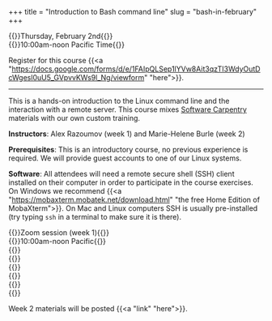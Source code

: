 +++
title = "Introduction to Bash command line"
slug = "bash-in-february"
+++

{{<cor>}}Thursday, February 2nd{{</cor>}}\
{{<cgr>}}10:00am-noon Pacific Time{{</cgr>}}

<!-- Course materials will be added here shortly before the start of the course. -->

Register for this course
{{<a "https://docs.google.com/forms/d/e/1FAIpQLSep1lYVw8Ait3qzTI3WdyOutDcWgesl0uU5_GVpvvKWs9l_Ng/viewform" "here">}}.

---

This is a hands-on introduction to the Linux command line and the interaction with a remote server. This
course mixes <a href="https://software-carpentry.org" target="_blank">Software Carpentry</a> materials with
our own custom training.

**Instructors**: Alex Razoumov (week 1) and Marie-Helene Burle (week 2)

**Prerequisites**: This is an introductory course, no previous experience is required. We will provide
guest accounts to one of our Linux systems.

**Software**: All attendees will need a remote secure shell (SSH) client installed on their computer in order
to participate in the course exercises. On Windows we recommend {{<a
"https://mobaxterm.mobatek.net/download.html" "the free Home Edition of MobaXterm">}}. On Mac and Linux
computers SSH is usually pre-installed (try typing `ssh` in a terminal to make sure it is there).





{{<cor>}}Zoom session (week 1){{</cor>}} \
{{<cgr>}}10:00am-noon Pacific{{</cgr>}} \
{{<linktitle url="../bash202302/bash-01-intro" text="Introduction">}} \
{{<linktitle url="../bash202302/bash-02-filesystem" text="Navigating the filesystem">}} \
{{<linktitle url="../bash202302/bash-03-creating-moving-copying" text="Creating, moving and copying things">}} \
{{<linktitle url="../bash202302/bash-04-tar-gzip" text="Archives and compression">}} \
{{<linktitle url="../bash202302/bash-05-file-transfer" text="Transferring files and directories to/from remote computers">}} \
{{<linktitle url="../bash202302/bash-06-wildcards-redirection-pipes" text="Wildcards, redirection, pipes, and aliases">}}

<!-- {{<cor>}}Zoom session{{</cor>}} \ -->
<!-- {{<cgr>}}10:00am-noon Pacific{{</cgr>}} \ -->
<!-- {{<nolinktitle>}}Introduction{{</nolinktitle>}} \ -->
<!-- {{<nolinktitle>}}Navigating the filesystem{{</nolinktitle>}} \ -->
<!-- {{<nolinktitle>}}Creating, moving and copying things{{</nolinktitle>}} \ -->
<!-- {{<nolinktitle>}}Archives and compression{{</nolinktitle>}} \ -->
<!-- {{<nolinktitle>}}Transferring files and directories to/from remote computers{{</nolinktitle>}} \ -->
<!-- {{<nolinktitle>}}Wildcards, redirection, pipes, and aliases{{</nolinktitle>}} -->




Week 2 materials will be posted {{<a "link" "here">}}.


<!-- {{<cor>}}Zoom: afternoon session (Marie){{</cor>}} \ -->
<!-- {{<cgr>}}1:30pm-4:30pm Pacific{{</cgr>}} \ -->
<!-- {{<linktitle url="../bash202302/bash-07-loops" text="Loops">}} \ -->
<!-- {{<linktitle url="../bash202302/bash-08-scripts-functions" text="Bash scripts and functions, and variables">}} \ -->
<!-- {{<linktitle url="../bash202302/bash-09-grep-find" text="Finding things with `grep` and `find`">}} \ -->
<!-- {{<linktitle url="../bash202302/bash-10-text-manipulation" text="Text manipulation">}} \ -->
<!-- {{<nolinktitle>}}Advanced tools{{</nolinktitle>}} -->

<!-- {{<cor>}}Zoom: afternoon session (Marie){{</cor>}} \ -->
<!-- {{<cgr>}}1:30pm-4:30pm Pacific{{</cgr>}} \ -->
<!-- {{<nolinktitle>}}Loops{{</nolinktitle>}} -->
<!-- {{<nolinktitle>}}Bash scripts and functions, and variables{{</nolinktitle>}} \ -->
<!-- {{<nolinktitle>}}Finding things{{</nolinktitle>}} \ -->
<!-- {{<nolinktitle>}}Text manipulation{{</nolinktitle>}} \ -->
<!-- {{<nolinktitle>}}Advanced tools{{</nolinktitle>}} -->
